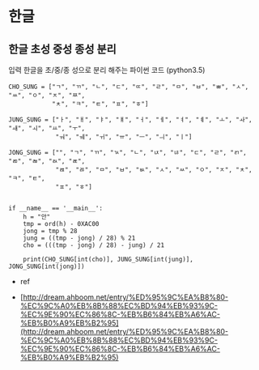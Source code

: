 # 한글

## 한글 초성 중성 종성 분리

입력 한글을 초/중/종 성으로 분리 해주는 파이썬 코드 (python3.5)

```
CHO_SUNG = ["ㄱ", "ㄲ", "ㄴ", "ㄷ", "ㄸ", "ㄹ", "ㅁ", "ㅂ", "ㅃ", "ㅅ", "ㅆ", "ㅇ", "ㅈ", "ㅉ",
            "ㅊ", "ㅋ", "ㅌ", "ㅍ", "ㅎ"]

JUNG_SUNG = ["ㅏ", "ㅐ", "ㅑ", "ㅒ", "ㅓ", "ㅔ", "ㅕ", "ㅖ", "ㅗ", "ㅘ", "ㅙ", "ㅚ", "ㅛ", "ㅜ",
             "ㅝ", "ㅞ", "ㅟ", "ㅠ", "ㅡ", "ㅢ", "ㅣ"]

JONG_SUNG = ["", "ㄱ", "ㄲ", "ㄳ", "ㄴ", "ㄵ", "ㄶ", "ㄷ", "ㄹ", "ㄺ", "ㄻ", "ㄼ", "ㄽ", "ㄾ",
             "ㄿ", "ㅀ", "ㅁ", "ㅂ", "ㅄ", "ㅅ", "ㅆ", "ㅇ", "ㅈ", "ㅊ", "ㅋ", "ㅌ",
             "ㅍ", "ㅎ"]


if __name__ == '__main__':
    h = "안"
    tmp = ord(h) - 0XAC00
    jong = tmp % 28
    jung = ((tmp - jong) / 28) % 21
    cho = (((tmp - jong) / 28) - jung) / 21

    print(CHO_SUNG[int(cho)], JUNG_SUNG[int(jung)], JONG_SUNG[int(jong)])
```

* ref
- [http://dream.ahboom.net/entry/%ED%95%9C%EA%B8%80-%EC%9C%A0%EB%8B%88%EC%BD%94%EB%93%9C-%EC%9E%90%EC%86%8C-%EB%B6%84%EB%A6%AC-%EB%B0%A9%EB%B2%95](http://dream.ahboom.net/entry/%ED%95%9C%EA%B8%80-%EC%9C%A0%EB%8B%88%EC%BD%94%EB%93%9C-%EC%9E%90%EC%86%8C-%EB%B6%84%EB%A6%AC-%EB%B0%A9%EB%B2%95)

